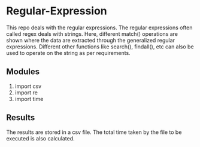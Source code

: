 # Regular-Expression

This repo deals with the regular expressions. The regular expressions often called regex deals with strings. Here, different match() operations are shown where the data are extracted through the generalized regular expressions. Different other functions like search(), findall(), etc can also be used to operate on the string as per requirements.

## Modules

1. import csv
2. import re
3. import time

## Results

The results are stored in a csv file. The total time taken by the file to be executed is also calculated.

